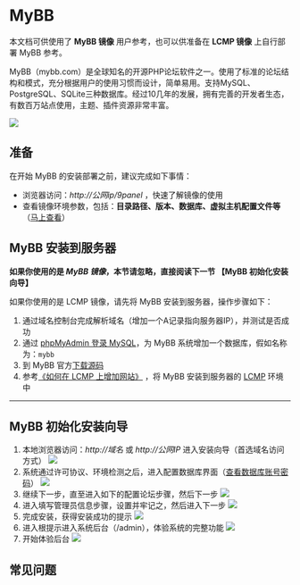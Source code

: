 # MyBB

本文档可供使用了 **MyBB 镜像** 用户参考，也可以供准备在 **LCMP 镜像** 上自行部署 MyBB 参考。

MyBB（mybb.com）是全球知名的开源PHP论坛软件之一。使用了标准的论坛结构和模式，充分根据用户的使用习惯而设计，简单易用。支持MySQL、PostgreSQL、SQLite三种数据库。经过10几年的发展，拥有完善的开发者生态，有数百万站点使用，主题、插件资源非常丰富。

![](http://libs.websoft9.com/Websoft9/DocsPicture/zh/mybb/Emerald-themes.png)

## 准备

在开始 MyBB 的安装部署之前，建议完成如下事情：

* 浏览器访问：*http://公网ip/9panel* ，快速了解镜像的使用
* 查看镜像环境参数，包括：**目录路径、版本、数据库、虚拟主机配置文件等** （[马上查看](https://support.websoft9.com/docs/lcmp/zh/stack-components.html)）

## MyBB 安装到服务器

**如果你使用的是 *MyBB 镜像*，本节请忽略，直接阅读下一节 【MyBB 初始化安装向导】**

如果你使用的是 LCMP 镜像，请先将 MyBB 安装到服务器，操作步骤如下：

1. 通过域名控制台完成解析域名（增加一个A记录指向服务器IP），并测试是否成功
2. 通过 [phpMyAdmin 登录 MySQL](https://support.websoft9.com/docs/lcmp/zh/admin-mysql.html)，为 MyBB 系统增加一个数据库，假如名称为：`mybb`
3. 到 MyBB 官方[下载源码](https://mybb.com/download)
2. 参考[《如何在 LCMP 上增加网站》](https://support.websoft9.com/docs/lcmp/zh/solution-deployment.html#安装第二个网站) ，将 MyBB 安装到服务器的 [LCMP](https://support.websoft9.com/docs/lcmp/zh/) 环境中

---

## MyBB 初始化安装向导

1. 本地浏览器访问：*http://域名* 或 *http://公网IP* 进入安装向导（首选域名访问方式）
   ![](http://libs.websoft9.com/Websoft9/DocsPicture/zh/mybb/mybb-installwelcome-websoft9.png)
2. 系统通过许可协议、环境检测之后，进入配置数据库界面（[查看数据库账号密码](https://support.websoft9.com/docs/lcmp/zh/stack-accounts.html)）
   ![](http://libs.websoft9.com/Websoft9/DocsPicture/zh/mybb/mybb-installdb-websoft9.png)
3. 继续下一步，直至进入如下的配置论坛步骤，然后下一步
   ![](http://libs.websoft9.com/Websoft9/DocsPicture/zh/mybb/mybb-installconfigforum-websoft9.png)
4. 进入填写管理员信息步骤，设置并牢记之，然后进入下一步
   ![](http://libs.websoft9.com/Websoft9/DocsPicture/zh/mybb/mybb-installadmin-websoft9.png)
5. 完成安装，获得安装成功的提示
   ![](http://libs.websoft9.com/Websoft9/DocsPicture/zh/mybb/mybb-installsuccess-websoft.png)
6. 进入根提示进入系统后台（/admin），体验系统的完整功能
   ![](http://libs.websoft9.com/Websoft9/DocsPicture/zh/mybb/mybb-installlogin-websoft9.png)
7. 开始体验后台
   ![](http://libs.websoft9.com/Websoft9/DocsPicture/zh/mybb/mybb-installbackend-websoft.png)

## 常见问题